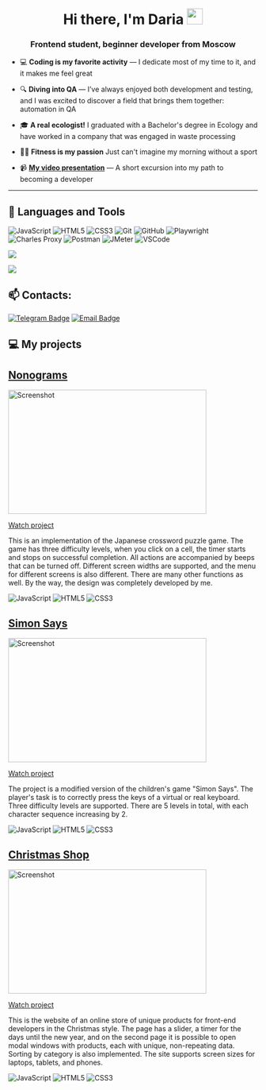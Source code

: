 
<h1 align="center">Hi there, I'm Daria
<img src="https://github.com/blackcater/blackcater/raw/main/images/Hi.gif" height="32"/></h1>
<h3 align="center">Frontend student, beginner developer from Moscow</h3>

- 💻 **Coding is my favorite activity** — I dedicate most of my time to it, and it makes me feel great

- 🔍 **Diving into QA** — I’ve always enjoyed both development and testing, and I was excited to discover a field that brings them together: automation in QA
  
- 🎓 **A real ecologist!** I graduated with a Bachelor's degree in Ecology and have worked in a company that was engaged in waste processing
  
- 🏋️‍♀️ **Fitness is my passion** Just can't imagine my morning without a sport

- 📹 **[My video presentation](https://youtu.be/K6lxvQ0zfDs)** — A short excursion into my path to becoming a developer

---


<h2 align="left">🔗 Languages and Tools</h2>
<p align="left">
  
![JavaScript](https://img.shields.io/badge/javascript-%23323330.svg?style=for-the-badge&logo=javascript&logoColor=%23F7DF1E)
![HTML5](https://img.shields.io/badge/html5-%23E34F26.svg?style=for-the-badge&logo=html5&logoColor=white)
![CSS3](https://img.shields.io/badge/css3-%231572B6.svg?style=for-the-badge&logo=css3&logoColor=white)
![Git](https://img.shields.io/badge/git-%23F05033.svg?style=for-the-badge&logo=git&logoColor=white)
![GitHub](https://img.shields.io/badge/github-%23121011.svg?style=for-the-badge&logo=github&logoColor=white)
![Playwright](https://img.shields.io/badge/-playwright-%232EAD33?style=for-the-badge&logo=playwright&logoColor=white)
![Charles Proxy](https://img.shields.io/badge/Charles-F3F5F5.svg?style=for-the-badge&logo=Charles&logoColor=black)
![Postman](https://img.shields.io/badge/Postman-FF6C37.svg?style=for-the-badge&logo=Postman&logoColor=white)
![JMeter](https://img.shields.io/badge/Apache%20JMeter-D22128.svg?style=for-the-badge&logo=Apache-JMeter&logoColor=white)
<img src="https://img.shields.io/badge/Visual%20Studio%20Code-007ACC?style=for-the-badge&logo=visualstudiocode&logoColor=white" alt="VSCode"/>


<p> 
  <img src="https://komarev.com/ghpvc/?username=dashaleskina&label=Profile%20views&color=0e75b6&style=flat"/>
  
  <a href="https://www.codewars.com/users/dashaleskinarss"><img src="https://www.codewars.com/users/dashaleskinarss/badges/small"/></a> 
</p>


<h2>📫 Contacts:</h2>

[![Telegram Badge](https://img.shields.io/badge/-Telegram-0088cc?style=flat-square&logo=telegram&logoColor=white&labelColor=303133&link=https://t.me/dashaleskina)](https://t.me/dashaleskina)
[![Email Badge](https://img.shields.io/badge/-Email-c14438?style=flat-square&logo=Mail.ru&logoColor=white&labelColor=303133&link=mailto:dashaleskina@gmail.com)](mailto:dashaleskina@gmail.com)



<h2 align="left">💻 My projects</h2>

## [Nonograms](https://github.com/dashaleskina/RSSchool-2024Q4/tree/nonograms/nonograms)
<img src="https://github.com/user-attachments/assets/fb56ff41-9f76-4a04-8c20-777a34074307"
 alt="Screenshot" width="400" height="250"/>

[Watch project](https://rolling-scopes-school.github.io/dashaleskina-JSFE2024Q4/nonograms/)

This is an implementation of the Japanese crossword puzzle game. The game has three difficulty levels, when you click on a cell, the timer starts and stops on successful completion. All actions are accompanied by beeps that can be turned off. Different screen widths are supported, and the menu for different screens is also different. There are many other functions as well. By the way, the design was completely developed by me.

![JavaScript](https://img.shields.io/badge/javascript-%23323330.svg?style=for-the-badge&logo=javascript&logoColor=%23F7DF1E)
![HTML5](https://img.shields.io/badge/html5-%23E34F26.svg?style=for-the-badge&logo=html5&logoColor=white)
![CSS3](https://img.shields.io/badge/css3-%231572B6.svg?style=for-the-badge&logo=css3&logoColor=white)

## [Simon Says](https://github.com/dashaleskina/RSSchool-2024Q4/tree/simon-says/simon-says)
<img src="https://github.com/user-attachments/assets/6c987ebc-280c-434f-a780-e5fc22b20cca"
 alt="Screenshot" width="400" height="250"/>

[Watch project](https://rolling-scopes-school.github.io/dashaleskina-JSFE2024Q4/simon-says/)

The project is a modified version of the children's game "Simon Says". The player's task is to correctly press the keys of a virtual or real keyboard. Three difficulty levels are supported. There are 5 levels in total, with each character sequence increasing by 2.

![JavaScript](https://img.shields.io/badge/javascript-%23323330.svg?style=for-the-badge&logo=javascript&logoColor=%23F7DF1E)
![HTML5](https://img.shields.io/badge/html5-%23E34F26.svg?style=for-the-badge&logo=html5&logoColor=white)
![CSS3](https://img.shields.io/badge/css3-%231572B6.svg?style=for-the-badge&logo=css3&logoColor=white)


## [Christmas Shop](https://github.com/dashaleskina/RSSchool-2024Q4/tree/christmas-shop-part3/christmas-shop)
<img src="https://github.com/user-attachments/assets/7f0e8ea4-1f52-4682-a1e1-6bb95f00af82"
 alt="Screenshot" width="400" height="250"/>

[Watch project](https://rolling-scopes-school.github.io/dashaleskina-JSFE2024Q4/christmas-shop/pages/index.html)

This is the website of an online store of unique products for front-end developers in the Christmas style. The page has a slider, a timer for the days until the new year, and on the second page it is possible to open modal windows with products, each with unique, non-repeating data. Sorting by category is also implemented. The site supports screen sizes for laptops, tablets, and phones.

![JavaScript](https://img.shields.io/badge/javascript-%23323330.svg?style=for-the-badge&logo=javascript&logoColor=%23F7DF1E)
![HTML5](https://img.shields.io/badge/html5-%23E34F26.svg?style=for-the-badge&logo=html5&logoColor=white)
![CSS3](https://img.shields.io/badge/css3-%231572B6.svg?style=for-the-badge&logo=css3&logoColor=white)












<!--
**dashaleskina/dashaleskina** is a ✨ _special_ ✨ repository because its `README.md` (this file) appears on your GitHub profile.

Here are some ideas to get you started:

- 🔭 I’m currently working on ...
- 🌱 I’m currently learning ...
- 👯 I’m looking to collaborate on ...
- 🤔 I’m looking for help with ...
- 💬 Ask me about ...
- 📫 How to reach me: ...
- 😄 Pronouns: ...
- ⚡ Fun fact: ...
-->
